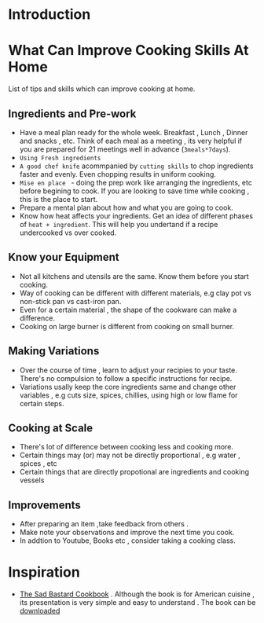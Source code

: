 # Introduction


# What Can Improve Cooking Skills At Home

List of tips and skills which can improve cooking at home.

## Ingredients and Pre-work
-  Have a meal plan ready for the whole week. Breakfast , Lunch , Dinner and snacks , etc. Think of each meal as a meeting , its very helpful if you are prepared for 21 meetings well in advance (`3meals*7days`).
- `Using Fresh ingredients`
- `A good chef knife` acommpanied by `cutting skills` to chop ingredients faster and evenly. Even chopping results in uniform cooking.
- `Mise en place ` - doing the prep work like arranging the ingredients, etc before begining to cook. If you are looking to save time while cooking , this is the place to start.
- Prepare a mental plan about how and what you are going to cook.
- Know how heat affects your ingredients. Get an idea of different phases of `heat + ingredient`. This will help you undertand if a recipe undercooked vs over cooked.

## Know your Equipment
- Not all kitchens and utensils are the same. Know them before you start cooking.
- Way of cooking can be different with different materials, e.g clay pot vs non-stick pan vs cast-iron pan.
- Even for a certain material , the shape of the cookware can make a difference.
- Cooking on large burner is different from cooking on small burner.

## Making Variations
- Over the course of time , learn to adjust your recipies to your taste. There's no compulsion to follow a specific instructions for recipe.
- Variations usally keep the core ingredients same and change other variables , e.g cuts size, spices, chillies, using high or low flame for certain steps.  

## Cooking at Scale
- There's lot of difference between cooking less and cooking more.
- Certain things may (or) may not be directly proportional , e.g water , spices , etc
- Certain things that are directly propotional are ingredients and cooking vessels
  

## Improvements
- After preparing an item ,take feedback from others .
- Make note your observations and improve the next time you cook.
- In addtion to Youtube, Books etc , consider taking a cooking class.


# Inspiration
- [The Sad Bastard Cookbook](https://nightbeatseu.ca/works/the-sad-bastard-cookbook/) . Although the book is for American cuisine , its presentation is very simple and easy to understand . The book can be [downloaded](here)
